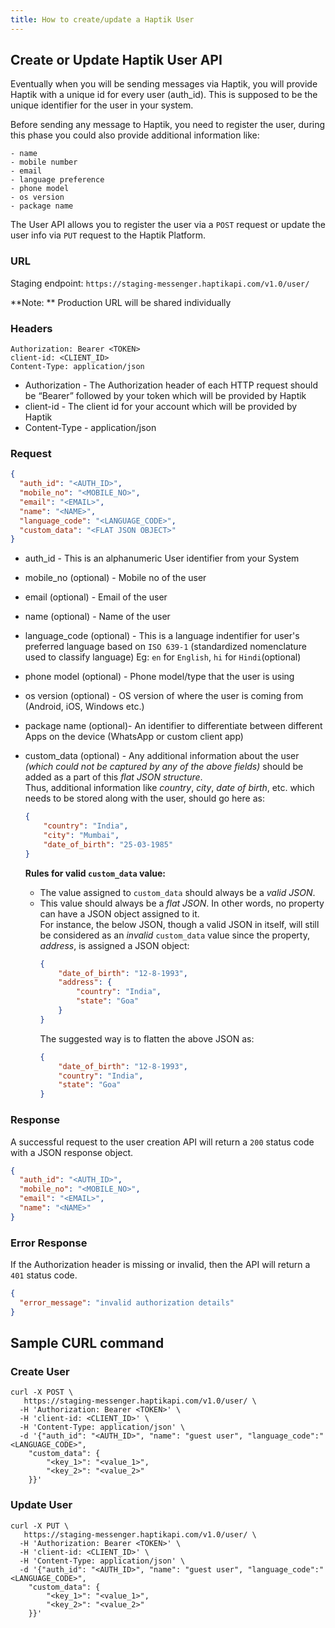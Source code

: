 ```yaml
---
title: How to create/update a Haptik User
---
```


## Create or Update Haptik User API

Eventually when you will be sending messages via Haptik, you will provide Haptik with a unique id for every user (auth_id). This is supposed to be the unique identifier for the user in your system.

Before sending any message to Haptik, you need to register the user, during this phase you could also provide additional information like:

	- name
	- mobile number
	- email
	- language preference
	- phone model
	- os version
	- package name

The User API allows you to register the user via a `POST` request or update the user info via `PUT` request to the Haptik Platform.

### URL

Staging endpoint: `https://staging-messenger.haptikapi.com/v1.0/user/`

**Note: ** Production URL will be shared individually

### Headers

```
Authorization: Bearer <TOKEN>
client-id: <CLIENT_ID>
Content-Type: application/json
```

- Authorization - The Authorization header of each HTTP request should be “Bearer” followed by your token which will be provided by Haptik
- client-id - The client id for your account which will be provided by Haptik
- Content-Type - application/json

### Request

```json
{
  "auth_id": "<AUTH_ID>",
  "mobile_no": "<MOBILE_NO>",
  "email": "<EMAIL>",
  "name": "<NAME>",
  "language_code": "<LANGUAGE_CODE>",
  "custom_data": "<FLAT JSON OBJECT>"
}
```

- auth_id - This is an alphanumeric User identifier from your System
- mobile_no (optional) - Mobile no of the user
- email (optional) - Email of the user
- name (optional) - Name of the user
- language_code (optional) - This is a language indentifier for user's preferred language based on `ISO 639-1` (standardized nomenclature used to classify language)
                  Eg: `en` for `English`,
                      `hi` for `Hindi`(optional)
- phone model (optional) - Phone model/type that the user is using
- os version (optional) - OS version of where the user is coming from (Android, iOS, Windows etc.)
- package name (optional)- An identifier to differentiate between different Apps on the device (WhatsApp or custom client app)
- custom_data (optional) - Any additional information about the user _(which could not be captured by any of the above fields)_ should be added as a part of this _flat JSON structure_. <br/>
Thus, additional information like _country_, _city_, _date of birth_, etc. which needs to be stored along with the user, should go here as:
	```json
	{
		"country": "India",
    	"city": "Mumbai",
    	"date_of_birth": "25-03-1985"
	}
	```

	**Rules for valid `custom_data` value:**
	- The value assigned to `custom_data` should always be a _valid JSON_.
	- This value should always be a _flat JSON_. In other words, no property can have a JSON object assigned to it. <br/> For instance, the below JSON, though a valid JSON in itself, will still be considered as an _invalid_ `custom_data` value since the property, _address_, is assigned a JSON object:
		```json
        {
	    	"date_of_birth": "12-8-1993",
			"address": {
				"country": "India",
				"state": "Goa"
			}
		}
        ```
		The suggested way is to flatten the above JSON as:
	    ```json
        {
			"date_of_birth": "12-8-1993",
			"country": "India",
			"state": "Goa"
		}
        ```



### Response

A successful request to the user creation API will return a `200` status code with a JSON response object.

```json
{
  "auth_id": "<AUTH_ID>",
  "mobile_no": "<MOBILE_NO>",
  "email": "<EMAIL>",
  "name": "<NAME>"
}
```

### Error Response

If the Authorization header is missing or invalid, then the API will return a `401` status code.

```json
{
  "error_message": "invalid authorization details"
}
```

## Sample CURL command
### Create User
```
curl -X POST \
   https://staging-messenger.haptikapi.com/v1.0/user/ \
  -H 'Authorization: Bearer <TOKEN>' \
  -H 'client-id: <CLIENT_ID>' \
  -H 'Content-Type: application/json' \
  -d '{"auth_id": "<AUTH_ID>", "name": "guest user", "language_code":"<LANGUAGE_CODE>",
	"custom_data": {
	    "<key_1>": "<value_1>",
        "<key_2>": "<value_2>"
	}}'
```
### Update User
```
curl -X PUT \
   https://staging-messenger.haptikapi.com/v1.0/user/ \
  -H 'Authorization: Bearer <TOKEN>' \
  -H 'client-id: <CLIENT_ID>' \
  -H 'Content-Type: application/json' \
  -d '{"auth_id": "<AUTH_ID>", "name": "guest user", "language_code":"<LANGUAGE_CODE>",
	"custom_data": {
	    "<key_1>": "<value_1>",
        "<key_2>": "<value_2>"
	}}'
```
